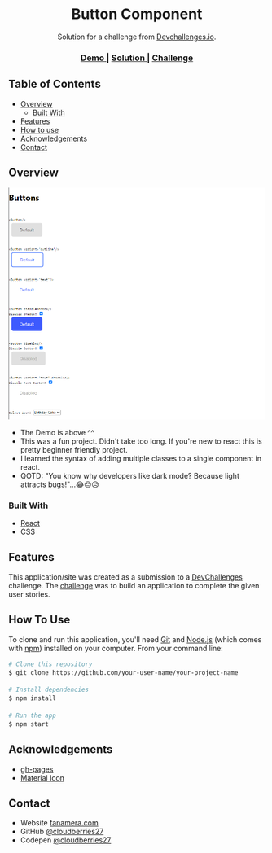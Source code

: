 <!-- Please update value in the {}  -->

<h1 align="center">Button Component</h1>

<div align="center">
   Solution for a challenge from  <a href="http://devchallenges.io" target="_blank">Devchallenges.io</a>.
</div>

<div align="center">
  <h3>
    <a href="https://cloudberries27.github.io/DevChallenge-Button/">
      Demo
    </a>
    <span> | </span>
    <a href="https://github.com/cloudberries27/DevChallenge-Button">
      Solution
    </a>
    <span> | </span>
    <a href="https://devchallenges.io/challenges/ohgVTyJCbm5OZyTB2gNY">
      Challenge
    </a>
  </h3>
</div>

<!-- TABLE OF CONTENTS -->

## Table of Contents

- [Overview](#overview)
  - [Built With](#built-with)
- [Features](#features)
- [How to use](#how-to-use)
- [Acknowledgements](#acknowledgements)
- [Contact](#contact)

<!-- OVERVIEW -->

## Overview

![screenshot](devchallenge001.png)

- The Demo is above ^^
- This was a fun project. Didn't take too long. If you're new to react this is pretty beginner friendly project. 
- I learned the syntax of adding multiple classes to a single component in react. 
- QOTD: "You know why developers like dark mode? Because light attracts bugs!"...😂😐😥

### Built With

<!-- This section should list any major frameworks that you built your project using. Here are a few examples.-->

- [React](https://reactjs.org/)
- CSS

## Features

<!-- List the features of your application or follow the template. Don't share the figma file here :) -->

This application/site was created as a submission to a [DevChallenges](https://devchallenges.io/challenges) challenge. The [challenge](https://devchallenges.io/challenges/ohgVTyJCbm5OZyTB2gNY) was to build an application to complete the given user stories.

## How To Use

<!-- This is an example, please update according to your application -->

To clone and run this application, you'll need [Git](https://git-scm.com) and [Node.js](https://nodejs.org/en/download/) (which comes with [npm](http://npmjs.com)) installed on your computer. From your command line:

```bash
# Clone this repository
$ git clone https://github.com/your-user-name/your-project-name

# Install dependencies
$ npm install

# Run the app
$ npm start
```

## Acknowledgements

<!-- This section should list any articles or add-ons/plugins that helps you to complete the project. This is optional but it will help you in the future. For exmpale -->

- [gh-pages](https://www.npmjs.com/package/gh-pages)
- [Material Icon](https://fonts.google.com/icons)

## Contact

- Website [fanamera.com](https://fanamera.com)
- GitHub [@cloudberries27](https://github.com/cloudberries27)
- Codepen [@cloudberries27](https://codepen.io/cloudberries27)
